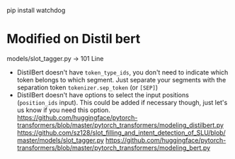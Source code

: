 pip install watchdog

# Modified on Distil bert
models/slot_tagger.py -> 101 Line
- DistilBert doesn't have `token_type_ids`, you don't need to indicate which token belongs to which segment. Just separate your segments with the separation token `tokenizer.sep_token` (or `[SEP]`)
- DistilBert doesn't have options to select the input positions (`position_ids` input). This could be added if necessary though, just let's us know if you need this option.
https://github.com/huggingface/pytorch-transformers/blob/master/pytorch_transformers/modeling_distilbert.py
https://github.com/sz128/slot_filling_and_intent_detection_of_SLU/blob/master/models/slot_tagger.py
https://github.com/huggingface/pytorch-transformers/blob/master/pytorch_transformers/modeling_bert.py
